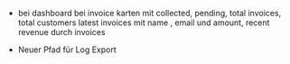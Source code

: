 
- bei dashboard
    bei invoice karten mit collected, pending, total invoices, total customers
    latest invoices mit name , email und amount, recent revenue durch invoices
    
- Neuer Pfad für Log Export